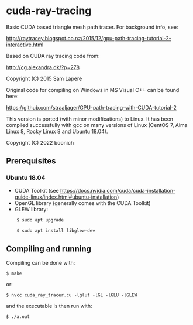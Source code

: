 # cuda-ray-tracing

Basic CUDA based triangle mesh path tracer.
For background info, see:

http://raytracey.blogspot.co.nz/2015/12/gpu-path-tracing-tutorial-2-interactive.html

Based on CUDA ray tracing code from:

http://cg.alexandra.dk/?p=278

Copyright (C) 2015  Sam Lapere
 
Original code for compiling on Windows in MS Visual C++ can be found here:

https://github.com/straaljager/GPU-path-tracing-with-CUDA-tutorial-2

This version is ported (with minor modifications) to Linux. It has been compiled successfully with gcc on many versions of Linux (CentOS 7, Alma Linux 8, Rocky Linux 8 and Ubuntu 18.04).

Copyright (C) 2022  boonich

## Prerequisites

### Ubuntu 18.04

- CUDA Toolkit (see https://docs.nvidia.com/cuda/cuda-installation-guide-linux/index.html#ubuntu-installation)
- OpenGL library (generally comes with the CUDA Toolkit)
- GLEW library:

~~~bash
    $ sudo apt upgrade

    $ sudo apt install libglew-dev
~~~

## Compiling and running

Compiling can be done with:

    $ make

or:

    $ nvcc cuda_ray_tracer.cu -lglut -lGL -lGLU -lGLEW

and the executable is then run with:

    $ ./a.out
